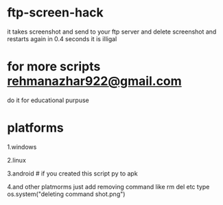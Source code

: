 # ftp-screen-hack

it takes screenshot and send to your ftp server and delete screenshot and restarts again in 0.4 seconds
it is illigal
# for more scripts rehmanazhar922@gmail.com

do it for educational purpuse

# platforms

1.windows

2.linux

3.android # if you created this script py to apk

4.and other platmorms just add removing command like rm del etc type os.system("deleting command shot.png")

